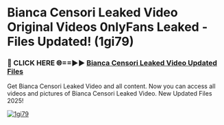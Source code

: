 # Bianca Censori Leaked Video Original Videos 0nlyFans Leaked - Files Updated! (1gi79)

<h3>🔴 CLICK HERE 🌐==►► <a href="https://tinyurl.com/4seja8ks" rel="nofollow">Bianca Censori Leaked Video Updated Files</a></h3>

Get Bianca Censori Leaked Video and all content. Now you can access all videos and pictures of Bianca Censori Leaked Video. New Updated Files 2025!

[![1gi79](https://i.imgur.com/EWjZXRe.gif)](https://tinyurl.com/4seja8ks)
